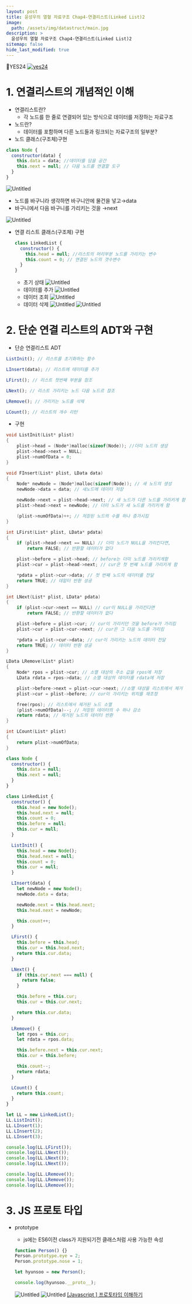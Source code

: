 ```yaml
---
layout: post
title: 윤성우의 열혈 자료구조 Chap4-연결리스트(Linked List)2
image:
  path: /assets/img/datastruct/main.jpg
description: >
  윤성우의 열혈 자료구조 Chap4-연결리스트(Linked List)2
sitemap: false
hide_last_modified: true
---
```


📘YES24
[![yes24](/assets/img/datastruct/main.png)](http://www.yes24.com/Product/Goods/6214396)

# 1. 연결리스트의 개념적인 이해

- 연결리스트란?
  - 각 노드를 한 줄로 연결되어 있는 방식으로 데이터를 저장하는 자료구조
- 노드란?
  - 데이터를 포함하며 다른 노드들과 링크되는 자료구조의 일부분?
- 노드 클래스(구조체)구현

```jsx
class Node {
  constructor(data) {
    this.data = data; //데이터를 담을 공간
    this.next = null; // 다음 노드를 연결할 도구
  }
}
```

![Untitled](/assets/img/datastruct/4/4-1.png)

- 노드를 바구니라 생각하면 바구니안에 물건을 넣고→data
- 바구니에서 다음 바구니를 가리키는 것을 →next

![Untitled](/assets/img/datastruct/4/4-2.png)

- 연결 리스트 클래스(구조체) 구현
  ```jsx
  class LinkedList {
    constructor() {
      this.head = null; //리스트의 머리부분 노드를 가리키는 변수
      this.count = 0; // 연결된 노드의 갯수변수
    }
  }
  ```
  - 초기 상태
    ![Untitled](/assets/img/datastruct/4/4-3.png)
  - 데이터를 추가
    ![Untitled](/assets/img/datastruct/4/4-4.png)
  - 데이터 조회
    ![Untitled](/assets/img/datastruct/4/4-5.png)
  - 데이터 삭제
    ![Untitled](/assets/img/datastruct/4/4-6.pngg)
    ![Untitled](/assets/img/datastruct/4/4-7.png)

# 2. 단순 연결 리스트의 ADT와 구현

- 단순 연결리스트 ADT

```jsx
ListInit(); // 리스트를 초기화하는 함수

LInsert(data); // 리스트에 테이터를 추가

LFirst(); // 리스트 첫번째 부분을 참조

LNext(); // 리스트 가리키는 노드 다음 노드르 참조

LRemove(); // 가리키는 노드를 삭제

LCount(); // 리스트의 개수 리턴
```

- 구현

```c
void ListInit(List* plist)
{
	plist->head = (Node*)malloc(sizeof(Node)); //더미 노드의 생성
	plist->head->next = NULL;
	plist->numOfData = 0;
}

void FInsert(List* plist, LData data)
{
	Node* newNode = (Node*)malloc(sizeof(Node)); // 새 노드의 생성
	newNode->data = data; // 새노드에 데이터 저장

	newNode->next = plist->head->next; // 새 노드가 다른 노드를 가리키게 함
	plist->head->next = newNode; // 더미 노드가 새 노드를 가리키게 함

	(plist->numOfData)++; // 저장된 노드의 수를 하나 증가시킴
}

int LFirst(List* plist, LData* pdata)
{
	if (plist->head->next == NULL) // 더미 노드가 NULL을 가리킨다면,
		return FALSE; // 반환할 데이터가 없다

	plist->before = plist->head; // before는 더미 노드를 가리키게함
	plist->cur = plist->head->next; // cur은 첫 번째 노드를 가리키게 함

	*pdata = plist->cur->data; // 첫 번째 노드의 데이터를 전달
	return TRUE; // 데잍터 반환 성공
}

int LNext(List* plist, LData* pdata)
{
	if (plist->cur->next == NULL) // cur이 NULL을 가리킨다면
		return FALSE; // 반환할 데이터가 없다

	plist->before = plist->cur; // cur이 가리키던 것을 before가 가리킴
	plist->cur = plist->cur->next; // cur은 그 다음 노드를 가리킴

	*pdata = plist->cur->data; // cur이 가리키는 노드의 데이터 전달
	return TRUE; // 데이터 반환 성공
}

LData LRemove(List* plist)
{
	Node* rpos = plist->cur; // 소멸 대상의 주소 값을 rpos에 저장
	LData rdata = rpos->data; // 소멸 대상의 데이터를 rdata에 저장

	plist->before->next = plist->cur->next; //소멸 대상을 리스트에서 제거
	plist->cur = plist->before; // cur이 가리키는 위치를 재조정

	free(rpos); // 리스트에서 제거된 노드 소멸
	(plist->numOfData)--; // 저장된 데이터의 수 하나 감소
	return rdata; // 제거된 노드의 데이터 반환
}

int LCount(List* plist)
{
	return plist->numOfData;
}
```

```jsx
class Node {
  constructor() {
    this.data = null;
    this.next = null;
  }
}

class LinkedList {
  constructor() {
    this.head = new Node();
    this.head.next = null;
    this.count = 0;
    this.before = null;
    this.cur = null;
  }

  ListInit() {
    this.head = new Node();
    this.head.next = null;
    this.count = 0;
    this.cur = null;
  }

  LInsert(data) {
    let newNode = new Node();
    newNode.data = data;

    newNode.next = this.head.next;
    this.head.next = newNode;

    this.count++;
  }

  LFirst() {
    this.before = this.head;
    this.cur = this.head.next;
    return this.cur.data;
  }

  LNext() {
    if (this.cur.next === null) {
      return false;
    }

    this.before = this.cur;
    this.cur = this.cur.next;

    return this.cur.data;
  }

  LRemove() {
    let rpos = this.cur;
    let rdata = rpos.data;

    this.before.next = this.cur.next;
    this.cur = this.before;

    this.count--;
    return rdata;
  }

  LCount() {
    return this.count;
  }
}

let LL = new LinkedList();
LL.ListInit();
LL.LInsert(1);
LL.LInsert(2);
LL.LInsert(3);

console.log(LL.LFirst());
console.log(LL.LNext());
console.log(LL.LNext());
console.log(LL.LNext());

console.log(LL.LRemove());
console.log(LL.LRemove());
console.log(LL.LRemove());
```

# 3. JS 프로토 타입

- prototype

  - js에는 ES6이전 class가 지원되기전 클래스처럼 사용 가능한 속성

  ```jsx
  function Person() {}
  Person.prototype.eye = 2;
  Person.prototype.nose = 1;

  let hyunsoo = new Person();

  console.log(hyunsoo.__proto__);
  ```

  ![Untitled](/assets/img/datastruct/4/4-8.png)
  ![Untitled](/assets/img/datastruct/4/4-9.png)
  [[Javascript ] 프로토타입 이해하기](https://medium.com/@bluesh55/javascript-prototype-%EC%9D%B4%ED%95%B4%ED%95%98%EA%B8%B0-f8e67c286b67)
